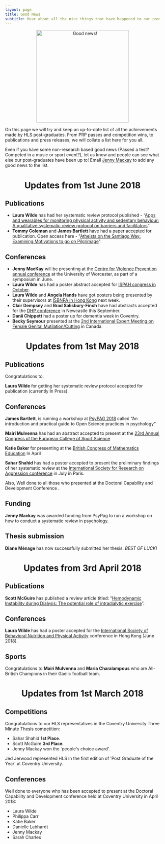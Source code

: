```yaml
---
layout: page
title: Good News
subtitle: Hear about all the nice things that have happened to our post-graduates!
---
```


<center>
  <img src="https://ithoughttheysaidrum.files.wordpress.com/2017/10/5181a5b8-6e3d-466f-9cea-8f900375fd42-720-000000640b9c2bac.gif?w=676" alt="Good news!" width = "300" />
</center>

On this page we will try and keep an up-to-date list of all the achievements made by HLS post-graduates. From PRP passes and competition wins, to publications and press releases, we will collate a list here for you all.

Even if you have some non-research based good news (Passed a test? Competed in a music or sport event?), let us know and people can see what else our post-graduates have been up to! Email [Jenny Mackay](mailto:cov.pgrnewsletter+goodnews@gmail.com) to add any good news to the list.


<center>
<h1> Updates from 1st June 2018 </h1>
</center>


## Publications

*	**Laura Wilde** has had her systematic review protocol published -  “[Apps and wearables for monitoring physical activity and sedentary behaviour: A qualitative systematic review protocol on barriers and facilitators](http://journals.sagepub.com/doi/full/10.1177/2055207618776454)”.
*	**Tommy Coleman** and **James Bartlett** have had a paper accepted for publication. Open access here -  "[Atheists on the Santiago Way: Examining Motivations to go on Pilgrimage](https://psyarxiv.com/a7gxn/)".

## Conferences

*	**Jenny MacKay** will be presenting at the [Centre for Violence Prevention annual conference]( https://www.worcester.ac.uk/discover/cvp-annual-conference.html) at the University of Worcester, as part of a symposium in June.
*	**Laura Wilde** has had a poster abstract accepted for [ISPAH congress in October]( http://www.ispah.org/london-2018/).
*	**Laura Wilde** and **Angela Hands** have got posters being presented by their supervisors at [ISBNPA in Hong Kong](http://annualmeeting.isbnpa.org/) next week.
*	**Clair Dempsey** and **Brad Salisbury-Finch** have had abstracts accepted for the [DHP conference](https://www1.bps.org.uk/networks-and-communities/member-microsite/division-health-psychology/2018-dhp-annual-conference) in Newcastle this September.
*	**Danii Chippett** had a poster up for dementia week in Coventry.
* **Becky Seymour** presented at the [2nd International Expert Meeting on Female Genital Mutilation/Cutting](https://www.fourwav.es/view/644/customtab135/) in Canada.



<center>
<h1> Updates from 1st May 2018 </h1>
</center>

## Publications

Congratulations to:

 **Laura Wilde** for getting her systematic review protocol accepted for publication (currently In Press).


## Conferences

**James Bartlett**, is running a workshop at [PsyPAG 2018](https://www.psypag2018.com/programme-and-abstract) called “An introduction and practical guide to Open Science practices in psychology”

**Mairi Mulvenna** has had an abstract accepted to present at the [23rd Annual Congress of the European College of Sport Science](http://ecss-congress.eu/2018/18/index.php)

**Katie Baker** for presenting at the [British Congress of Mathematics Education](http://www.bcme.org.uk/) In April

**Sahar Shahid** has had a poster accepted to present the preliminary findings of her systematic review at the [International Society for Research on Aggression conference](http://www.israsociety.com/world-meetings/upcoming/) in July in Paris.

Also, Well done to all those who presented at the Doctoral Capability and Development Conference .

## Funding

**Jenny Mackay** was awarded funding from PsyPag to run a workshop on how to conduct a systematic review in psychology.

## Thesis submission
**Diane Ménage** has now successfully submitted her thesis.  *BEST OF LUCK!*

<center>
<h1> Updates from 3rd April 2018 </h1>
</center>

## Publications
**Scott McGuire** has published a review article titled: “[Hemodynamic Instability during Dialysis: The potential role of intradialytic exercise](https://www.hindawi.com/journals/bmri/2018/8276912/)”.

## Conferences

**Laura Wilde** has had a poster accepted for the [International Society of Behavioral Nutrition and Physical Activity](https://www.venuewest.com/isbnpa2018/) conference in Hong Kong (June 2018).


## Sports

Congratulations to **Mairi Mulvenna** and **Maria Charalampous** who are All-British Champions in their Gaelic football team.

<center>
<h1> Updates from 1st March 2018 </h1>
</center>

## Competitions

Congratulations to our HLS representatives in the Coventry University Three Minute Thesis competition:
- Sahar Shahid **1st Place**.
- Scott McGuire **3rd Place**.
- Jenny Mackay won the 'people's choice award'.

Jed Jerwood represented HLS in the first edition of 'Post Graduate of the Year' at Coventry University.

## Conferences

Well done to everyone who has been accepted to present at the Doctoral Capability and Development conference held at Coventry University in April 2018:
- Laura Wilde
- Philippa Carr
- Katie Baker
- Danielle Labhardt
- Jenny Mackay
- Sarah Charles
